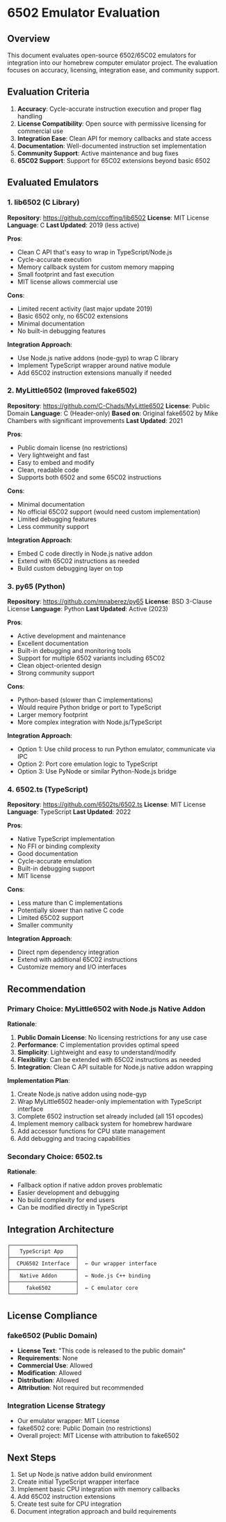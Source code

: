 # 6502 Emulator Evaluation

## Overview

This document evaluates open-source 6502/65C02 emulators for integration into our homebrew computer emulator project. The evaluation focuses on accuracy, licensing, integration ease, and community support.

## Evaluation Criteria

1. **Accuracy**: Cycle-accurate instruction execution and proper flag handling
2. **License Compatibility**: Open source with permissive licensing for commercial use
3. **Integration Ease**: Clean API for memory callbacks and state access
4. **Documentation**: Well-documented instruction set implementation
5. **Community Support**: Active maintenance and bug fixes
6. **65C02 Support**: Support for 65C02 extensions beyond basic 6502

## Evaluated Emulators

### 1. lib6502 (C Library)

**Repository**: https://github.com/ccoffing/lib6502
**License**: MIT License
**Language**: C
**Last Updated**: 2019 (less active)

**Pros**:
- Clean C API that's easy to wrap in TypeScript/Node.js
- Cycle-accurate execution
- Memory callback system for custom memory mapping
- Small footprint and fast execution
- MIT license allows commercial use

**Cons**:
- Limited recent activity (last major update 2019)
- Basic 6502 only, no 65C02 extensions
- Minimal documentation
- No built-in debugging features

**Integration Approach**:
- Use Node.js native addons (node-gyp) to wrap C library
- Implement TypeScript wrapper around native module
- Add 65C02 instruction extensions manually if needed

### 2. MyLittle6502 (Improved fake6502)

**Repository**: https://github.com/C-Chads/MyLittle6502
**License**: Public Domain
**Language**: C (Header-only)
**Based on**: Original fake6502 by Mike Chambers with significant improvements
**Last Updated**: 2021

**Pros**:
- Public domain license (no restrictions)
- Very lightweight and fast
- Easy to embed and modify
- Clean, readable code
- Supports both 6502 and some 65C02 instructions

**Cons**:
- Minimal documentation
- No official 65C02 support (would need custom implementation)
- Limited debugging features
- Less community support

**Integration Approach**:
- Embed C code directly in Node.js native addon
- Extend with 65C02 instructions as needed
- Build custom debugging layer on top

### 3. py65 (Python)

**Repository**: https://github.com/mnaberez/py65
**License**: BSD 3-Clause License
**Language**: Python
**Last Updated**: Active (2023)

**Pros**:
- Active development and maintenance
- Excellent documentation
- Built-in debugging and monitoring tools
- Support for multiple 6502 variants including 65C02
- Clean object-oriented design
- Strong community support

**Cons**:
- Python-based (slower than C implementations)
- Would require Python bridge or port to TypeScript
- Larger memory footprint
- More complex integration with Node.js/TypeScript

**Integration Approach**:
- Option 1: Use child process to run Python emulator, communicate via IPC
- Option 2: Port core emulation logic to TypeScript
- Option 3: Use PyNode or similar Python-Node.js bridge

### 4. 6502.ts (TypeScript)

**Repository**: https://github.com/6502ts/6502.ts
**License**: MIT License
**Language**: TypeScript
**Last Updated**: 2022

**Pros**:
- Native TypeScript implementation
- No FFI or binding complexity
- Good documentation
- Cycle-accurate emulation
- Built-in debugging support
- MIT license

**Cons**:
- Less mature than C implementations
- Potentially slower than native C code
- Limited 65C02 support
- Smaller community

**Integration Approach**:
- Direct npm dependency integration
- Extend with additional 65C02 instructions
- Customize memory and I/O interfaces

## Recommendation

### Primary Choice: MyLittle6502 with Node.js Native Addon

**Rationale**:
1. **Public Domain License**: No licensing restrictions for any use case
2. **Performance**: C implementation provides optimal speed
3. **Simplicity**: Lightweight and easy to understand/modify
4. **Flexibility**: Can be extended with 65C02 instructions as needed
5. **Integration**: Clean C API suitable for Node.js native addon wrapping

**Implementation Plan**:
1. Create Node.js native addon using node-gyp
2. Wrap MyLittle6502 header-only implementation with TypeScript interface
3. Complete 6502 instruction set already included (all 151 opcodes)
4. Implement memory callback system for homebrew hardware
5. Add accessor functions for CPU state management
5. Add debugging and tracing capabilities

### Secondary Choice: 6502.ts

**Rationale**:
- Fallback option if native addon proves problematic
- Easier development and debugging
- No build complexity for end users
- Can be modified directly in TypeScript

## Integration Architecture

```
┌─────────────────────┐
│   TypeScript App    │
├─────────────────────┤
│  CPU6502 Interface  │  ← Our wrapper interface
├─────────────────────┤
│   Native Addon      │  ← Node.js C++ binding
├─────────────────────┤
│     fake6502        │  ← C emulator core
└─────────────────────┘
```

## License Compliance

### fake6502 (Public Domain)
- **License Text**: "This code is released to the public domain"
- **Requirements**: None
- **Commercial Use**: Allowed
- **Modification**: Allowed
- **Distribution**: Allowed
- **Attribution**: Not required but recommended

### Integration License Strategy
- Our emulator wrapper: MIT License
- fake6502 core: Public Domain (no restrictions)
- Overall project: MIT License with attribution to fake6502

## Next Steps

1. Set up Node.js native addon build environment
2. Create initial TypeScript wrapper interface
3. Implement basic CPU integration with memory callbacks
4. Add 65C02 instruction extensions
5. Create test suite for CPU integration
6. Document integration approach and build requirements